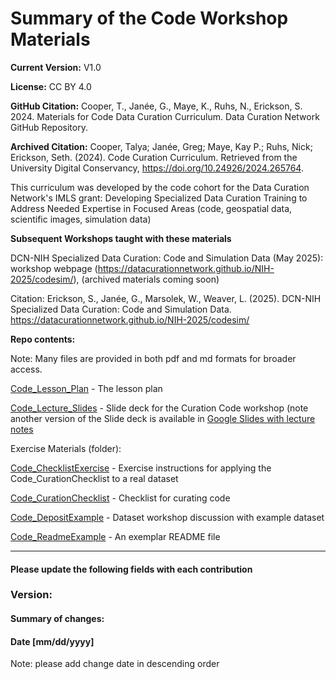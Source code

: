 # Summary of the Code Workshop Materials
**Current Version:** V1.0

**License:** CC BY 4.0

**GitHub Citation:**  Cooper, T., Janée, G., Maye, K., Ruhs, N., Erickson, S. 2024. Materials for Code Data Curation Curriculum. Data Curation Network GitHub Repository. 

**Archived Citation:** Cooper, Talya; Janée, Greg; Maye, Kay P.; Ruhs, Nick; Erickson, Seth. (2024). Code Curation Curriculum. Retrieved from the University Digital Conservancy, https://doi.org/10.24926/2024.265764.

This curriculum was developed by the code cohort for the Data Curation Network's IMLS grant: Developing Specialized Data Curation Training to Address Needed Expertise in Focused Areas (code, geospatial data, scientific images, simulation data)

**Subsequent Workshops taught with these materials**

DCN-NIH Specialized Data Curation: Code and Simulation Data (May 2025): workshop webpage (https://datacurationnetwork.github.io/NIH-2025/codesim/), (archived materials coming soon)

Citation: Erickson, S., Janée, G., Marsolek, W., Weaver, L. (2025). DCN-NIH Specialized Data Curation: Code and Simulation Data. https://datacurationnetwork.github.io/NIH-2025/codesim/

**Repo contents:**

Note: Many files are provided in both pdf and md formats for broader access.

[Code\_Lesson\_Plan](<Code_Lesson_Plan.md>) - The lesson plan

[Code\_Lecture\_Slides](<Code_Lecture_Slides.pdf>) - Slide deck for the Curation Code workshop (note another version of the Slide deck is available in [Google Slides with lecture notes](https://docs.google.com/presentation/d/1xMkrJkQEYCNNAsMGYCiNqRcN2WXH3P0xXb98O2KtSMk/edit?usp=sharing)

Exercise Materials (folder): 

[Code\_ChecklistExercise](https://github.com/DataCurationNetwork/curation-curriculum/blob/4ec8bd6de6f04b87b6da6eb4f5207d51c52052b5/Specialized%20Data%20Types/Code/Exercise%20Materials/Code_ChecklistExercise.pdf) - Exercise instructions for applying the Code\_CurationChecklist to a real dataset

[Code\_CurationChecklist](https://github.com/DataCurationNetwork/curation-curriculum/blob/4ec8bd6de6f04b87b6da6eb4f5207d51c52052b5/Specialized%20Data%20Types/Code/Exercise%20Materials/Code_CurationChecklist.pdf) - Checklist for curating code

[Code\_DepositExample](https://github.com/DataCurationNetwork/curation-curriculum/blob/4ec8bd6de6f04b87b6da6eb4f5207d51c52052b5/Specialized%20Data%20Types/Code/Exercise%20Materials/Code_DepositExample.pdf) - Dataset workshop discussion with example dataset

[Code\_ReadmeExample](https://github.com/DataCurationNetwork/curation-curriculum/blob/4ec8bd6de6f04b87b6da6eb4f5207d51c52052b5/Specialized%20Data%20Types/Code/Exercise%20Materials/Code_ReadmeExample.pdf) - An exemplar README file

----------------------------------------------------------------------------------------

#### Please update the following fields with each contribution

### Version:

#### Summary of changes:

#### Date [mm/dd/yyyy]

Note: please add change date in descending order
